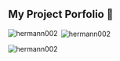 ## My Project Porfolio 👋

<!--
**Hermann002/Hermann002** is a ✨ _special_ ✨ repository because its `README.md` (this file) appears on your GitHub profile.

Here are some ideas to get you started:

- 🔭 I’m currently working on ...
- 🌱 I’m currently learning ...
- 👯 I’m looking to collaborate on ...
- 🤔 I’m looking for help with ...
- 💬 Ask me about ...
- 📫 How to reach me: ...
- 😄 Pronouns: ...
- ⚡ Fun fact: ...
-->

<p><img align="left" src="https://github-readme-stats.vercel.app/api/top-langs?username=hermann002&show_icons=true&locale=en&layout=compact" alt="hermann002" /></p>

<p>&nbsp;<img align="center" src="https://github-readme-stats.vercel.app/api?username=hermann002&show_icons=true&locale=en" alt="hermann002" /></p>

<p><img align="center" src="https://github-readme-streak-stats.herokuapp.com/?user=hermann002&" alt="hermann002" /></p>
